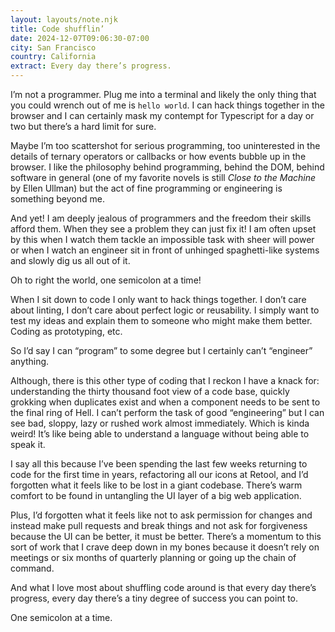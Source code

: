 ```yaml
---
layout: layouts/note.njk
title: Code shufflin’
date: 2024-12-07T09:06:30-07:00
city: San Francisco
country: California
extract: Every day there’s progress.
---
```


I’m not a programmer. Plug me into a terminal and likely the only thing that you could wrench out of me is `hello world`. I can hack things together in the browser and I can certainly mask my contempt for Typescript for a day or two but there’s a hard limit for sure.

Maybe I’m too scattershot for serious programming, too uninterested in the details of ternary operators or callbacks or how events bubble up in the browser. I like the philosophy behind programming, behind the DOM, behind software in general (one of my favorite novels is still _Close to the Machine_ by Ellen Ullman) but the act of fine programming or engineering is something beyond me.

And yet! I am deeply jealous of programmers and the freedom their skills afford them. When they see a problem they can just fix it! I am often upset  by this when I watch them tackle an impossible task with sheer will power or when I watch an engineer sit in front of unhinged spaghetti-like systems and slowly dig us all out of it.

Oh to right the world, one semicolon at a time!

When I sit down to code I only want to hack things together. I don’t care about linting, I don’t care about perfect logic or reusability. I simply want to test my ideas and explain them to someone who might make them better. Coding as prototyping, etc.

So I’d say I can “program” to some degree but I certainly can’t “engineer” anything.

Although, there is this other type of coding that I reckon I have a knack for: understanding the thirty thousand foot view of a code base, quickly grokking when duplicates exist and when a component needs to be sent to the final ring of Hell. I can’t perform the task of good “engineering” but I can see bad, sloppy, lazy or rushed work almost immediately. Which is kinda weird! It’s like being able to understand a language without being able to speak it.

I say all this because I’ve been spending the last few weeks returning to code for the first time in years, refactoring all our icons at Retool, and I’d forgotten what it feels like to be lost in a giant codebase. There’s warm comfort to be found in untangling the UI layer of a big web application.

Plus, I’d forgotten what it feels like not to ask permission for changes and instead make pull requests and break things and not ask for forgiveness because the UI can be better, it must be better. There’s a momentum to this sort of work that I crave deep down in my bones because it doesn’t rely on meetings or six months of quarterly planning or going up the chain of command.

And what I love most about shuffling code around is that every day there’s progress, every day there’s a tiny degree of success you can point to.

One semicolon at a time.
